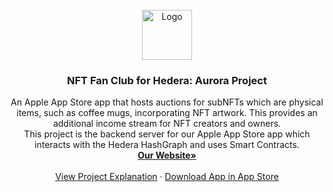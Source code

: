 
<!-- PROJECT LOGO -->
<br />
<div align="center">
  <a href="https://github.com/othneildrew/Best-README-Template">
    <img src="https://firebasestorage.googleapis.com/v0/b/nft-fan.appspot.com/o/Files%2F1024.png?alt=media&token=2448987d-65bd-4a7e-9bfb-daa87269ab7d" alt="Logo" width="80" height="80">
  </a>

  <h3 align="center">NFT Fan Club for Hedera: Aurora Project</h3>

  <p align="center">
    An Apple App Store app that hosts auctions for subNFTs which are physical items, such as coffee mugs, incorporating NFT artwork. This provides an additional income stream for NFT creators and owners.
    <br />
    This project is the backend server for our Apple App Store app which interacts with the Hedera HashGraph and uses Smart Contracts.
    <br />
    <a href="https://nftfan.host"><strong>Our Website»</strong></a>
    <br />
    <br />
    <a href="https://www.youtube.com/watch?v=dqWqI9C6Yg4">View Project Explanation</a>
    ·
    <a href="https://apps.apple.com/us/app/nft-fan/id1618169867">Download App in App Store</a>
  </p>
</div>